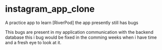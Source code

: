 # instagram_app_clone

A practice app to learn [RiverPod] the app presently still has bugs

This bugs are present in my application communication with the backend database
this i bug would be fixed in the comming weeks when i have time and a fresh eye
to look at it.
